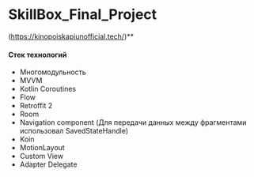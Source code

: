 # SkillBox_Final_Project

(https://kinopoiskapiunofficial.tech/)**


#### Стек технологий
- Многомодульность
- MVVM
- Kotlin Coroutines
- Flow
- Retroffit 2
- Room
- Navigation component (Для передачи данных между фрагментами использовал SavedStateHandle)
- Koin
- MotionLayout
- Custom View
- Adapter Delegate
